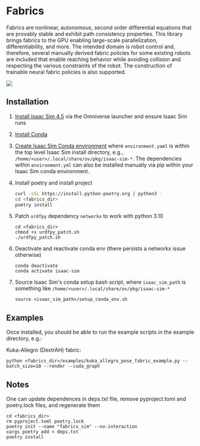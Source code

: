 # Fabrics

Fabrics are nonlinear, autonomous, second order differential equations that are provably stable and exhibit path consistency properties. This library brings fabrics to the GPU enabling large-scale parallelization, differentiability, and more. The intended domain is robot control and, therefore, several manually derived fabric policies for some existing robots are included that enable reaching behavior while avoiding collision and respecting the various constraints of the robot. The construction of trainable neural fabric policies is also supported.

![](./docs/img/gifs/fabrics_collage.gif)

[comment]: < See the documentation for a complete description, [Fabrics Sim Documentation](https://srl.gitlab-master-pages.nvidia.com/fabrics_sim/).>

## Installation
1. [Install Isaac Sim 4.5](https://docs.omniverse.nvidia.com/isaacsim/latest/installation/install_workstation.html) via the Omniverse launcher and ensure Isaac Sim runs 

2. [Install Conda](https://docs.conda.io/projects/conda/en/latest/user-guide/install/linux.html)

3. [Create Isaac Sim Conda environment](https://docs.omniverse.nvidia.com/isaacsim/latest/installation/install_python.html#advanced-running-with-anaconda) where `environment.yaml` is within the top level Isaac Sim install directory, e.g., `/home/<user>/.local/share/ov/pkg/isaac-sim-*`. The dependencies within `environment.yml` can also be installed manually via pip within your Isaac Sim conda environment.

4. Install poetry and install project
    ```bash
    curl -sSL https://install.python-poetry.org | python3 -
    cd <fabrics_dir>
    poetry install
    ```

5. Patch `urdfpy` dependency `networkx` to work with python 3.10

       cd <fabrics_dir>
       chmod +x urdfpy_patch.sh
       ./urdfpy_patch.sh

6. Deactivate and reactivate conda env (there persists a networkx issue otherwise)

       conda deactivate
       conda activate isaac-sim

7. Source Isaac Sim's conda setup bash script, where `isaac_sim_path` is something like `/home/<user>/.local/share/ov/pkg/isaac-sim-*`

       source <isaac_sim_path>/setup_conda_env.sh



## Examples
Once installed, you should be able to run the example scripts in the example directory, e.g.:

Kuka-Allegro (DextrAH) fabric:

    python <fabrics_dir>/examples/kuka_allegro_pose_fabric_example.py --batch_size=10 --render --cuda_graph

## Notes
One can update dependences in deps.txt file, remove pyproject.toml and poetry.lock files, and regenerate them

    cd <fabrics_dir>
    rm pyproject.toml poetry.lock
    poetry init --name "fabrics_sim" --no-interaction
    xargs poetry add < deps.txt
    poetry install
